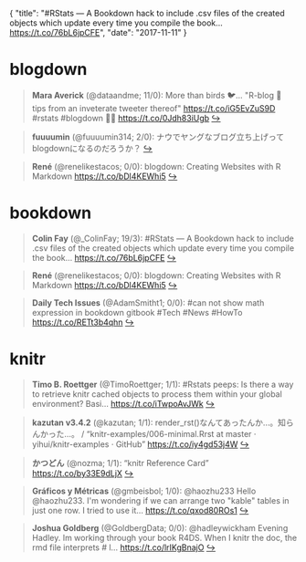 {
  "title": "#RStats — A Bookdown hack to include .csv files of the created objects which update every time you compile the book… https://t.co/76bL6jpCFE",
  "date": "2017-11-11"
}

# blogdown

> **Mara Averick** (@dataandme; 11/0): More than birds 🐦…
"R-blog 📝 tips from an inveterate tweeter thereof" https://t.co/iG5EvZuS9D #rstats #blogdown 👯‍♂️ https://t.co/0Jdh83iUgb  [&#8618;](https://twitter.com/xieyihui/status/929010326095491072)

<!-- -->


> **fuuuumin** (@fuuuumin314; 2/0): ナウでヤングなブログ立ち上げってblogdownになるのだろうか？  [&#8618;](https://twitter.com/xieyihui/status/928807762435252224)

<!-- -->


> **René** (@renelikestacos; 0/0): blogdown: Creating Websites with R Markdown https://t.co/bDl4KEWhi5  [&#8618;](https://twitter.com/xieyihui/status/928991116837511169)

<!-- -->


# bookdown

> **Colin Fay** (@_ColinFay; 19/3): #RStats — A Bookdown hack to include .csv files of the created objects which update every time you compile the book… https://t.co/76bL6jpCFE  [&#8618;](https://twitter.com/xieyihui/status/929025792385929216)

<!-- -->


> **René** (@renelikestacos; 0/0): blogdown: Creating Websites with R Markdown https://t.co/bDl4KEWhi5  [&#8618;](https://twitter.com/xieyihui/status/928991116837511169)

<!-- -->


> **Daily Tech Issues** (@AdamSmitht1; 0/0): #can not show math expression in bookdown gitbook
#Tech #News #HowTo
https://t.co/RETt3b4qhn  [&#8618;](https://twitter.com/xieyihui/status/928862117121417216)

<!-- -->


# knitr

> **Timo B. Roettger** (@TimoRoettger; 1/1): #Rstats peeps: Is there a way to retrieve knitr cached objects to process them within your global environment? Basi… https://t.co/iTwpoAvJWk  [&#8618;](https://twitter.com/xieyihui/status/929000147144593408)

<!-- -->


> **kazutan v3.4.2** (@kazutan; 1/1): render_rst()なんてあったんか…。知らんかった…。 / “knitr-examples/006-minimal.Rrst at master · yihui/knitr-examples · GitHub” https://t.co/iy4gd53j4W  [&#8618;](https://twitter.com/xieyihui/status/928832965831884801)

<!-- -->


> **かつどん** (@nozma; 1/1): “knitr Reference Card” https://t.co/by33E9dLjX  [&#8618;](https://twitter.com/xieyihui/status/928797440496381953)

<!-- -->


> **Gráficos y Métricas** (@gmbeisbol; 1/0): @haozhu233 Hello @haozhu233. I'm wondering if we can arrange two "kable" tables in just one row. I tried to use it… https://t.co/qxod80ROs1  [&#8618;](https://twitter.com/xieyihui/status/929097189573451776)

<!-- -->


> **Joshua Goldberg** (@GoldbergData; 0/0): @hadleywickham Evening Hadley. Im working through your book R4DS. When I knitr the doc, the rmd file interprets # l… https://t.co/lrIKgBnajO  [&#8618;](https://twitter.com/xieyihui/status/928827305937555457)

<!-- -->


